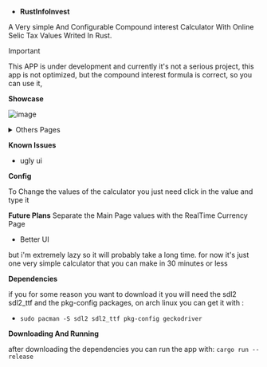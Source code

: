 - **RustInfoInvest**
  
A Very simple And Configurable Compound interest Calculator With Online Selic Tax Values Writed In Rust. 

> [!IMPORTANT]
> This APP is under development and currently it's not a serious project, this app is not optimized, but the compound interest formula is correct, so you can use it,

**Showcase**

![image](https://github.com/user-attachments/assets/c077e5d9-04eb-4d5e-aea6-6c77a35c47f6)
<details> <summary>Others Pages</summary>
  
- Realtime Currency Page
  
![image](https://github.com/user-attachments/assets/2966d0b8-3df7-4229-9f4c-9a053a17bed7)
- Selic Page
  
![image](https://github.com/user-attachments/assets/5c2c3d84-4810-42e1-bea7-cb34bfee8166)
</details>


**Known Issues**
- ugly ui


**Config**

To Change the values of the calculator you just need click in the value and type it


**Future Plans**
Separate the Main Page values ​​with the RealTime Currency Page
- Better UI

but i'm extremely lazy so it will probably take a long time. for now it's just one very simple calculator that you can make in 30 minutes or less


**Dependencies**

if you for some reason you want to download it you will need the sdl2 sdl2_ttf and the pkg-config packages, on arch linux you can get it with : 
- ```sudo pacman -S sdl2 sdl2_ttf pkg-config geckodriver```


**Downloading And Running**

after downloading the dependencies you can run the app with: ```cargo run --release```
